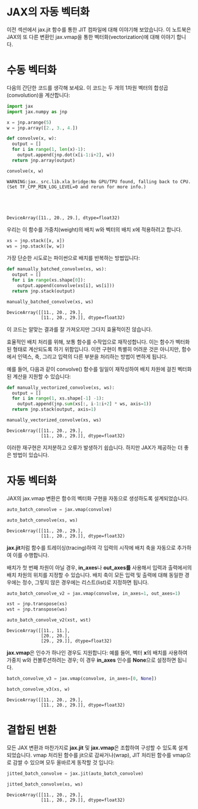 # JAX의 자동 벡터화

이전 섹션에서 jax.jit 함수를 통한 JIT 컴파일에 대해 이야기해 보았습니다.
이 노트북은 JAX의 또 다른 변환인 jax.vmap을 통한 벡터화(vectorization)에 대해 이야기 합니다.

# 수동 벡터화

다음의 간단한 코드를 생각해 보세요. 이 코드는 두 개의 1차원 벡터의 합성곱(convolution)을 계산합니다:


```python
import jax
import jax.numpy as jnp

x = jnp.arange(5)
w = jnp.array([2., 3., 4.])

def convolve(x, w):
  output = []
  for i in range(1, len(x)-1):
    output.append(jnp.dot(x[i-1:i+2], w))
  return jnp.array(output)

convolve(x, w)
```

    WARNING:jax._src.lib.xla_bridge:No GPU/TPU found, falling back to CPU. (Set TF_CPP_MIN_LOG_LEVEL=0 and rerun for more info.)





    DeviceArray([11., 20., 29.], dtype=float32)



우리는 이 함수를 가중치(weight)의 배치 w와 벡터의 배치 x에 적용하려고 합니다.


```python
xs = jnp.stack([x, x])
ws = jnp.stack([w, w])
```

가장 단순한 시도로는 파이썬으로 배치를 반복하는 방법입니다:


```python
def manually_batched_convolve(xs, ws):
  output = []
  for i in range(xs.shape[0]):
    output.append(convolve(xs[i], ws[i]))
  return jnp.stack(output)

manually_batched_convolve(xs, ws)
```




    DeviceArray([[11., 20., 29.],
                 [11., 20., 29.]], dtype=float32)



이 코드는 알맞는 결과를 잘 가져오지만 그다지 효율적이진 않습니다.

효율적인 배치 처리를 위해, 보통 함수를 수작업으로 재작성합니다. 이는 함수가 벡터화된 형태로 계산되도록 하기 위함입니다. 이런 구현이 특별히 어려운 것은 아니지만, 함수에서 인덱스, 축, 그리고 입력의 다른 부분을 처리하는 방법이 변하게 됩니다.

예를 들어, 다음과 같이 convolve() 함수를 일일이 재작성하여 배치 차원에 걸친 벡터화된 계산을 지원할 수 있습니다:


```python
def manually_vectorized_convolve(xs, ws):
  output = []
  for i in range(1, xs.shape[-1] -1):
    output.append(jnp.sum(xs[:, i-1:i+2] * ws, axis=1))
  return jnp.stack(output, axis=1)

manually_vectorized_convolve(xs, ws)
```




    DeviceArray([[11., 20., 29.],
                 [11., 20., 29.]], dtype=float32)




이러한 재구현은 지저분하고 오류가 발생하기 쉽습니다. 하지만 JAX가 제공하는 더 좋은 방법이 있습니다.

# 자동 벡터화

JAX의 jax.vmap 변환은 함수의 벡터화 구현을 자동으로 생성하도록 설계되었습니다.


```python
auto_batch_convolve = jax.vmap(convolve)

auto_batch_convolve(xs, ws)
```




    DeviceArray([[11., 20., 29.],
                 [11., 20., 29.]], dtype=float32)



**jax.jit**처럼 함수를 트레이싱(tracing)하여 각 입력의 시작에 배치 축을 자동으로 추가하여 이를 수행합니다.

배치가 첫 번째 차원이 아닐 경우, **in_axes**나 **out_axes를** 사용해서 입력과 출력에서의 배치 차원의 위치를 지정할 수 있습니다. 배치 축이 모든 입력 및 출력에 대해 동일한 경우에는 정수, 그렇지 않은 경우에는 리스트(list)로 지정하면 됩니다.


```python
auto_batch_convolve_v2 = jax.vmap(convolve, in_axes=1, out_axes=1)

xst = jnp.transpose(xs)
wst = jnp.transpose(ws)

auto_batch_convolve_v2(xst, wst)
```




    DeviceArray([[11., 11.],
                 [20., 20.],
                 [29., 29.]], dtype=float32)



**jax.vmap**은 인수가 하나인 경우도 지원합니다: 예를 들어, 벡터 **x**의 배치를 사용하여 가중치 w와 컨볼루션하려는 경우; 이 경우 **in_axes** 인수를 **None**으로 설정하면 됩니다.


```python
batch_convolve_v3 = jax.vmap(convolve, in_axes=[0, None])

batch_convolve_v3(xs, w)
```




    DeviceArray([[11., 20., 29.],
                 [11., 20., 29.]], dtype=float32)



# 결합된 변환


모든 JAX 변환과 마찬가지로 **jax.jit** 및 **jax.vmap**은 조합하여 구성할 수 있도록 설계되었습니다. vmap 처리된 함수를 jit으로 감싸거나(wrap), JIT 처리된 함수를 vmap으로 감쌀 수 있으며 모두 올바르게 동작할 것 입니다:


```python
jitted_batch_convolve = jax.jit(auto_batch_convolve)

jitted_batch_convolve(xs, ws)
```




    DeviceArray([[11., 20., 29.],
                 [11., 20., 29.]], dtype=float32)


